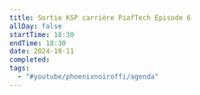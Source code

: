 ```yaml
---
title: Sortie KSP carrière PiafTech Episode 6
allDay: false
startTime: 18:30
endTime: 18:30
date: 2024-10-11
completed: 
tags:
  - "#youtube/phoenixnoiroffi/agenda"
---
```

